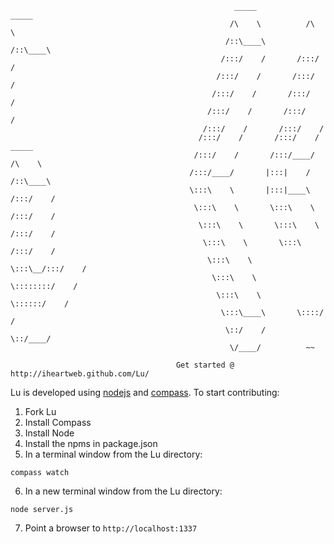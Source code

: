 ```
                                                  _____            _____          
                                                 /\    \          /\    \         
                                                /::\____\        /::\____\        
                                               /:::/    /       /:::/    /        
                                              /:::/    /       /:::/    /         
                                             /:::/    /       /:::/    /          
                                            /:::/    /       /:::/    /           
                                           /:::/    /       /:::/    /            
                                          /:::/    /       /:::/    /      _____  
                                         /:::/    /       /:::/____/      /\    \ 
                                        /:::/____/       |:::|    /      /::\____\
                                        \:::\    \       |:::|____\     /:::/    /
                                         \:::\    \       \:::\    \   /:::/    / 
                                          \:::\    \       \:::\    \ /:::/    /  
                                           \:::\    \       \:::\    /:::/    /   
                                            \:::\    \       \:::\__/:::/    /    
                                             \:::\    \       \::::::::/    /     
                                              \:::\    \       \::::::/    /      
                                               \:::\____\       \::::/    /       
                                                \::/    /        \::/____/        
                                                 \/____/          ~~

                                     Get started @ http://iheartweb.github.com/Lu/
```

Lu is developed using [nodejs](http://nodejs.org/) and [compass](http://compass-style.org/help/). To start contributing:

1. Fork Lu
2. Install Compass
3. Install Node
4. Install the npms in package.json
5. In a terminal window from the Lu directory:
```
compass watch
```
6. In a new terminal window from the Lu directory:
```
node server.js
```
7. Point a browser to ````http://localhost:1337````